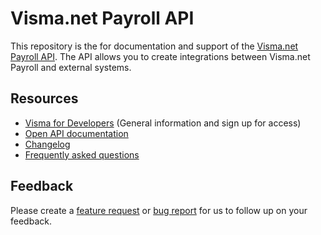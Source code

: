 # Visma.net Payroll API

This repository is the for documentation and support of the [Visma.net Payroll API](https://developer.visma.com/api/visma.net-payroll-api/). The API allows you to create integrations between Visma.net Payroll and external systems.

## Resources

- [Visma for Developers](https://developer.visma.com/api/visma.net-payroll-api/) (General information and sign up for access)
- [Open API documentation](https://docs.api.payroll.core.hrm.visma.net/)
- [Changelog](changelog.md)
- [Frequently asked questions](FAQ.md)

## Feedback

Please create a [feature request](https://github.com/visma-net/payroll-public-api-docs/issues/new?assignees=&labels=&template=feature_request.md&title=) or [bug report](https://github.com/visma-net/payroll-public-api-docs/issues/new?assignees=&labels=&template=bug_report.md&title=) for us to follow up on your feedback.
